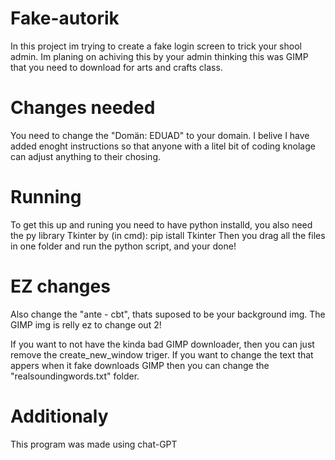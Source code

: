 # Fake-autorik

In this project im trying to create a fake login screen to trick your shool admin.
Im planing on achiving this by your admin thinking this was GIMP that you need to download for arts and crafts class.

# Changes needed

You need to change the "Domän: EDUAD" to your domain.
I belive I have added enoght instructions so that anyone with a litel bit of coding knolage can adjust anything to their chosing.

# Running

To get this up and runing you need to have python installd, you also need the py library Tkinter by (in cmd): pip istall Tkinter
Then you drag all the files in one folder and run the python script, and your done!

# EZ changes

Also change the "ante - cbt", thats suposed to be your background img.
The GIMP img is relly ez to change out 2!

If you want to not have the kinda bad GIMP downloader, then you can just remove the create_new_window triger.
If you want to change the text that appers when it fake downloads GIMP then you can change the "realsoundingwords.txt" folder.

# Additionaly

This program was made using chat-GPT
